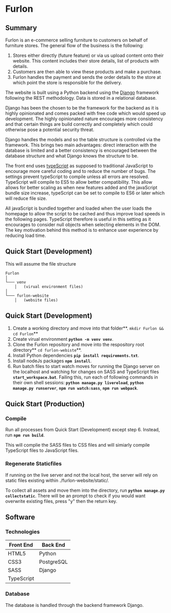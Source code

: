 # Furlon

## Summary
Furlon is an e-commerce selling furniture to customers on behalf of furniture stores.
The general flow of the business is the following:
1. Stores either directly (future feature) or via us upload content onto their website. This content includes their store details, list of products with details.
2. Customers are then able to view these products and make a purchase.
3. Furlon handles the payment and sends the order details to the store at which point the store is responsible for the delivery.

The website is built using a Python backend using the [Django](https://www.djangoproject.com/) framework following the REST methodology. Data is stored in a relational database.

Django has been the chosen to be the framework for the backend as it is highly opinionated and comes packed with free code which would speed up development. The highly opinionated nature encourages more consistency and that certain things are build correctly and completely which could otherwise pose a potential security threat.

Django handles the models and so the table structure is controlled via the framework. This brings two main advantages: direct interaction with the database is limited and a better consistency is encouraged between the database structure and what Django knows the structure to be.

The front end uses [typeScript](https://www.typescriptlang.org/) as supposed to traditional JavaScript to encourage more careful coding and to reduce the number of bugs. The settings prevent typeScript to compile unless all errors are resolved. TypeScript will compile to ES5 to allow better compatibility. This allow allows for better scaling as when new features added and the javaScript bundle size increase, typeScript can be set to compile to ES6 or later which will reduce file size.

All javaScript is bundled together and loaded when the user loads the homepage to allow the script to be cached and thus improve load speeds in the following pages. TypeScript therefore is useful in this setting as it encourages to consider null objects when selecting elements in the DOM. The key motivation behind this method is to enhance user experience by reducing load time.

## Quick Start (Development)
This will assume the file structure

```
Furlon
│
└─── venv
    │   (virual environment files)
│   
└─── furlon-website
    │   (website files)
```
## Quick Start (Development)
1. Create a working directory and move into that folder**. `mkdir Furlon && cd Furlon`**
2. Create virual environment **`python -m venv venv`**.
3. Clone the Furlon repository and move into the respository root directory** `cd furlon-webiste`**.
4. Install Python dependencies **`pip install requirements.txt`**.
5. Install nodeJs packages **`npm install`**.
6. Run batch files to start watch moves for running the Django server on the localhost and watching for changes on SASS and TypeScript files **`start_workspace.bat`**.  Failing this, run each of following commands in their own shell sessions: **`python manage.py livereload`**, **`python manage.py runserver`**, **`npm run watch:sass`**, **`npm run webpack`**.

## Quick Start (Production)
### Compile
Run all processes from Quick Start (Development) except step 6. Instead, run **`npm run build`**. 

This will complie the SASS files to CSS files and will simiarly compile TypeScript files to JavaScript files.

### Regenerate Staticfiles
If running on the live server and not the local host, the server will rely on static files existing within ./furlon-website/static/.

To collect all assets and move them into the directory, run **`python manage.py collectstatic`**. There will be an prompt to check if you would want overwrite existing files, press "y" then the return key.

## Software
### Technologies
| Front End | Back End |
| -------- | ---------|
| HTML5 | Python |
| CSS3 | PostgreSQL |
| SASS | Django |
| TypeScript | |

### Database
The database is handled through the backend framework Django.